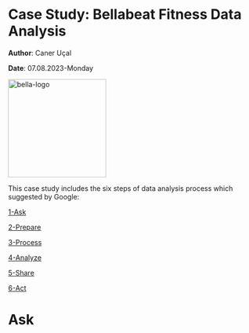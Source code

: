 # Case Study: Bellabeat Fitness Data Analysis
**Author**: Caner Uçal

**Date**: 07.08.2023-Monday

<img src="https://play-lh.googleusercontent.com/1DEgw7f-f8Dtp7r0lZ3qn7FfsNb_zYGWVkrAdf5ht8eDFEnRi1HX5Qk-NRTJ9cwbzUg" width="200" alt="bella-logo">

This case study includes the six steps of data analysis process which suggested by Google:

[1-Ask](#ask)

[2-Prepare](#prepare)

[3-Process](#process)

[4-Analyze](#analyze)

[5-Share](#share)

[6-Act](#act)

# Ask
